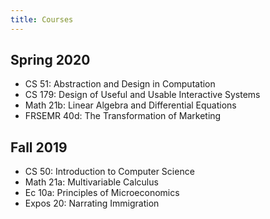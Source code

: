 ```yaml
---
title: Courses
---
```


## Spring 2020
* CS 51: Abstraction and Design in Computation
* CS 179: Design of Useful and Usable Interactive Systems
* Math 21b: Linear Algebra and Differential Equations
* FRSEMR 40d: The Transformation of Marketing

## Fall 2019
* CS 50: Introduction to Computer Science
* Math 21a: Multivariable Calculus
* Ec 10a: Principles of Microeconomics
* Expos 20: Narrating Immigration
